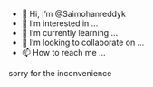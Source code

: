 - 👋 Hi, I’m @Saimohanreddyk
- 👀 I’m interested in ...
- 🌱 I’m currently learning ...
- 💞️ I’m looking to collaborate on ...
- 📫 How to reach me ...

<!---
Saimohanreddyk/Saimohanreddyk is a ✨ special ✨ repository because its `README.md` (this file) appears on your GitHub profile.
You can click the Preview link to take a look at your changes.
--->
sorry for the inconvenience
